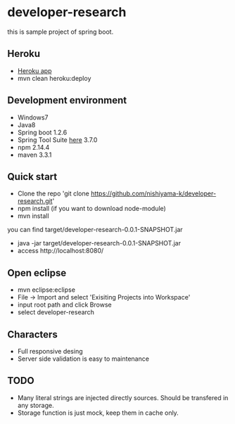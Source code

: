 # developer-research

this is sample project of spring boot.

## Heroku
- [Heroku app](https://developer-research.herokuapp.com/)
- mvn clean heroku:deploy

## Development environment

- Windows7
- Java8
- Spring boot 1.2.6
- Spring Tool Suite [here](http://spring.io/tools) 3.7.0
- npm 2.14.4
- maven 3.3.1

## Quick start

- Clone the repo 'git clone https://github.com/nishiyama-k/developer-research.git'
- npm install (if you want to download node-module)
- mvn install

you can find target/developer-research-0.0.1-SNAPSHOT.jar

- java -jar target/developer-research-0.0.1-SNAPSHOT.jar
- access http://localhost:8080/

## Open eclipse

- mvn eclipse:eclipse
- File -> Import and select 'Exisiting Projects into Workspace'
- input root path and click Browse
- select developer-research

## Characters

- Full responsive desing
- Server side validation is easy to maintenance

## TODO

- Many literal strings are injected directly sources. Should be transfered in any storage.
- Storage function is just mock, keep them in cache only.

